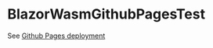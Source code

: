 # BlazorWasmGithubPagesTest

See [Github Pages deployment](https://mgrman.github.io/BlazorWasmGithubPagesTest/)
